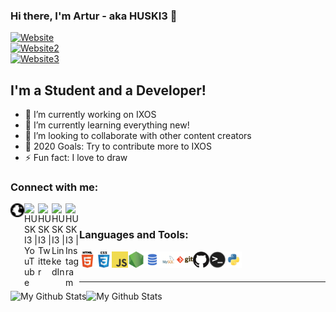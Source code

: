 ### Hi there, I'm Artur - aka HUSKI3 👋

[![Website](https://img.shields.io/website?label=fellowtenno.ga&style=for-the-badge&url=https%3A%2F%2Ffellowtenno.ga)][website]<br />
[![Website2](https://img.shields.io/website?label=wyvernapp.xyz&style=for-the-badge&url=https%3A%2F%2Fwyvernapp.xyz)][website2]<br />
[![Website3](https://img.shields.io/website?label=azaytsev.tech&style=for-the-badge&url=https%3A%2F%2Fazaytsev.tech)][website3]

## I'm a Student and a Developer!
- 🔭 I’m currently working on IXOS
- 🌱 I’m currently learning everything new!
- 👯 I’m looking to collaborate with other content creators
- 🥅 2020 Goals: Try to contribute more to IXOS
- ⚡ Fun fact: I love to draw 

### Connect with me:

[<img align="left" alt="HUSKI3" width="22px" src="https://raw.githubusercontent.com/iconic/open-iconic/master/svg/globe.svg" />][website]
[<img align="left" alt="HUSKI3 | YouTube" width="22px" src="https://cdn.jsdelivr.net/npm/simple-icons@v3/icons/youtube.svg" />][youtube]
[<img align="left" alt="HUSKI3 | Twitter" width="22px" src="https://cdn.jsdelivr.net/npm/simple-icons@v3/icons/twitter.svg" />][twitter]
[<img align="left" alt="HUSKI3 | LinkedIn" width="22px" src="https://cdn.jsdelivr.net/npm/simple-icons@v3/icons/linkedin.svg" />][linkedin]
[<img align="left" alt="HUSKI3 | Instagram" width="22px" src="https://cdn.jsdelivr.net/npm/simple-icons@v3/icons/instagram.svg" />][instagram]

<br />

### Languages and Tools:

<img align="left" alt="HTML5" width="26px" src="https://raw.githubusercontent.com/github/explore/80688e429a7d4ef2fca1e82350fe8e3517d3494d/topics/html/html.png" />
<img align="left" alt="CSS3" width="26px" src="https://raw.githubusercontent.com/github/explore/80688e429a7d4ef2fca1e82350fe8e3517d3494d/topics/css/css.png" />
<img align="left" alt="JavaScript" width="26px" src="https://raw.githubusercontent.com/github/explore/80688e429a7d4ef2fca1e82350fe8e3517d3494d/topics/javascript/javascript.png" />
<img align="left" alt="Node.js" width="26px" src="https://raw.githubusercontent.com/github/explore/80688e429a7d4ef2fca1e82350fe8e3517d3494d/topics/nodejs/nodejs.png" />
<img align="left" alt="SQL" width="26px" src="https://raw.githubusercontent.com/github/explore/80688e429a7d4ef2fca1e82350fe8e3517d3494d/topics/sql/sql.png" />
<img align="left" alt="MySQL" width="26px" src="https://raw.githubusercontent.com/github/explore/80688e429a7d4ef2fca1e82350fe8e3517d3494d/topics/mysql/mysql.png" />
<img align="left" alt="Git" width="26px" src="https://raw.githubusercontent.com/github/explore/80688e429a7d4ef2fca1e82350fe8e3517d3494d/topics/git/git.png" />
<img align="left" alt="GitHub" width="26px" src="https://raw.githubusercontent.com/github/explore/78df643247d429f6cc873026c0622819ad797942/topics/github/github.png" />
<img align="left" alt="HTML5" width="26px" src="https://raw.githubusercontent.com/github/explore/80688e429a7d4ef2fca1e82350fe8e3517d3494d/topics/terminal/terminal.png" />
<img align="left" alt="Python" width="26px" src="https://raw.githubusercontent.com/github/explore/80688e429a7d4ef2fca1e82350fe8e3517d3494d/topics/python/python.png" />

<br />
<br />

---

<img align="left" alt="My Github Stats" src="https://github-readme-stats.codestackr.vercel.app/api?username=HUSKI3&count_private=true&show_icons=true&hide_border=true" /><img align="left" alt="My Github Stats" src="https://github-readme-stats.vercel.app/api/top-langs/?username=HUSKI3&layout=compact&hide_border=true " />

[website]: http://fellowtenno.ga
[website2]: http://wyvernapp.xyz
[website3]: http://azaytsev.tech/
[twitter]: https://twitter.com/IgnisPy
[youtube]: https://www.youtube.com/c/HuskieLunar
[instagram]: https://instagram.com/HUSKI3
[linkedin]: https://www.linkedin.com/in/artur-zaytsev/
